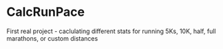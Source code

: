 # CalcRunPace
First real project - caclulating different stats for running 5Ks, 10K, half, full marathons, or custom distances
